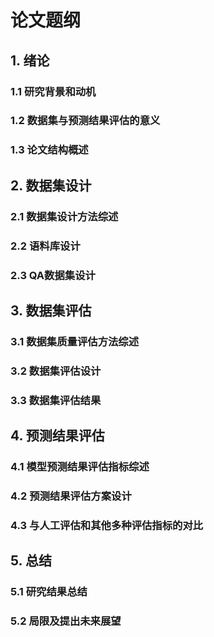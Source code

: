 # 论文题纲

## 1. 绪论

### 1.1 研究背景和动机

### 1.2 数据集与预测结果评估的意义

### 1.3 论文结构概述

## 2. 数据集设计

### 2.1 数据集设计方法综述

### 2.2 语料库设计

### 2.3 QA数据集设计

## 3. 数据集评估

### 3.1 数据集质量评估方法综述

### 3.2 数据集评估设计

### 3.3 数据集评估结果

## 4. 预测结果评估

### 4.1 模型预测结果评估指标综述

### 4.2 预测结果评估方案设计

### 4.3 与人工评估和其他多种评估指标的对比

## 5. 总结

### 5.1 研究结果总结

### 5.2 局限及提出未来展望
